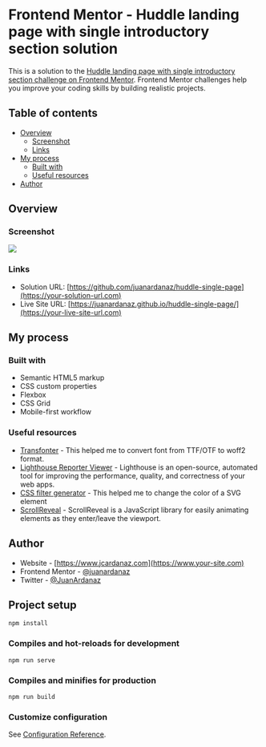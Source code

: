 # Frontend Mentor - Huddle landing page with single introductory section solution

This is a solution to the [Huddle landing page with single introductory section challenge on Frontend Mentor](https://www.frontendmentor.io/challenges/huddle-landing-page-with-a-single-introductory-section-B_2Wvxgi0). Frontend Mentor challenges help you improve your coding skills by building realistic projects. 

## Table of contents

- [Overview](#overview)
  - [Screenshot](#screenshot)
  - [Links](#links)
- [My process](#my-process)
  - [Built with](#built-with)
  - [Useful resources](#useful-resources)
- [Author](#author)

## Overview

### Screenshot

![](/assets/img/screenshot.jpg)

### Links

- Solution URL: [https://github.com/juanardanaz/huddle-single-page](https://your-solution-url.com)
- Live Site URL: [https://juanardanaz.github.io/huddle-single-page/](https://your-live-site-url.com)

## My process

### Built with

- Semantic HTML5 markup
- CSS custom properties
- Flexbox
- CSS Grid
- Mobile-first workflow

### Useful resources

- [Transfonter](https://transfonter.org/) - This helped me to convert font from TTF/OTF to woff2 format.
- [Lighthouse Reporter Viewer](https://chrome.google.com/webstore/detail/lighthouse/blipmdconlkpinefehnmjammfjpmpbjk?hl=es) - Lighthouse is an open-source, automated tool for improving the performance, quality, and correctness of your web apps.
- [CSS filter generator](https://codepen.io/sosuke/pen/Pjoqqp) - This helped me to change the color of a SVG element
- [ScrollReveal](https://scrollrevealjs.org/) - ScrollReveal is a JavaScript library for easily animating elements as they enter/leave the viewport.

## Author

- Website - [https://www.jcardanaz.com](https://www.your-site.com)
- Frontend Mentor - [@juanardanaz](https://www.frontendmentor.io/profile/yourusername)
- Twitter - [@JuanArdanaz](https://www.twitter.com/yourusername)

## Project setup
```
npm install
```

### Compiles and hot-reloads for development
```
npm run serve
```

### Compiles and minifies for production
```
npm run build
```

### Customize configuration
See [Configuration Reference](https://cli.vuejs.org/config/).
